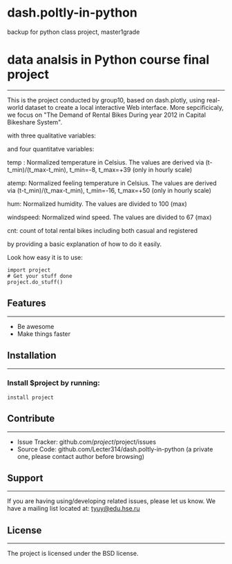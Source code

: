# dash.poltly-in-python
backup for python class project, master1grade


# data analsis in Python course final project
-------


This is the project conducted by group10, based on dash.plotly, using real-world dataset to create a local interactive Web interface.
More sepcificicaly, we focus on "The Demand of Rental Bikes During year 2012 in Capital Bikeshare System".


with three qualitative variables:

and four quantitatve variables:

temp : Normalized temperature in Celsius. The values are derived via (t-t_min)/(t_max-t_min), t_min=-8, t_max=+39 (only in hourly scale)

atemp: Normalized feeling temperature in Celsius. The values are derived via (t-t_min)/(t_max-t_min), t_min=-16, t_max=+50 (only in hourly scale)

hum: Normalized humidity. The values are divided to 100 (max)

windspeed: Normalized wind speed. The values are divided to 67 (max)

cnt: count of total rental bikes including both casual and registered

by providing a basic explanation of how to do it easily.

Look how easy it is to use:

    import project
    # Get your stuff done
    project.do_stuff()

## Features
-------

- Be awesome
- Make things faster

## Installation
-------

### Install $project by running:

    install project

## Contribute
-------

- Issue Tracker: github.com/$project/$project/issues
- Source Code: github.com/Lecter314/dash.poltly-in-python (a private one, please contact author before browsing)

## Support
-------

If you are having using/developing related issues, please let us know.
We have a mailing list located at: tyuy@edu.hse.ru

## License
-------

The project is licensed under the BSD license.
